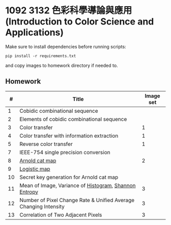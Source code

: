 # 1092 3132 色彩科學導論與應用 (Introduction to Color Science and Applications)

Make sure to install dependencies before running scripts:

```shell
pip install -r requirements.txt
```

and copy images to homework directory if needed to.

## Homework

| #    | Title                                                        | Image set |
| ---- | ------------------------------------------------------------ | --------- |
| 1    | Cobidic combinational sequence                               |           |
| 2    | Elements of cobidic combinational sequence                   |           |
| 3    | Color transfer                                               | 1         |
| 4    | Color transfer with information extraction                   | 1         |
| 5    | Reverse color transfer                                       | 1         |
| 7    | IEEE-754 single precision conversion                         |           |
| 8    | [Arnold cat map](https://en.wikipedia.org/wiki/Arnold%27s_cat_map) | 2         |
| 9    | [Logistic map](https://en.wikipedia.org/wiki/Logistic_map)   |           |
| 10   | Secret key generation for Arnold cat map                     |           |
| 11   | Mean of Image, Variance of [Histogram](https://en.wikipedia.org/wiki/Image_histogram), [Shannon Entropy](https://en.wikipedia.org/wiki/Entropy_(information_theory)) | 3         |
| 12   | Number of Pixel Change Rate & Unified Average Changing Intensity | 3         |
| 13   | Correlation of Two Adjacent Pixels                           | 3         |

